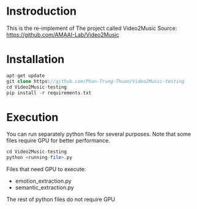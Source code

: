 # Instroduction
This is the re-implement of The project called Video2Music
Source: https://github.com/AMAAI-Lab/Video2Music

# Installation
```php
apt-get update
git clone https://github.com/Phan-Trung-Thuan/Video2Music-testing
cd Video2Music-testing
pip install -r requirements.txt
```
# Execution
You can run separately python files for several purposes. Note that some files require GPU for better performance.
```php
cd Video2Music-testing
python <running-file>.py
```
Files that need GPU to execute:
* emotion_extraction.py
* semantic_extraction.py

The rest of python files do not require GPU